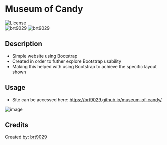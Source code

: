 # Museum of Candy
![License](https://img.shields.io/github/license/brt9029/museum-of-candy)  
![brt9029](https://img.shields.io/badge/-html-blueviolet)
![brt9029](https://img.shields.io/badge/-css-blue)
## Description
- Simple website using Bootstrap
- Created in order to futher explore Bootstrap usability
- Making this helped with using Bootstrap to achieve the specific layout shown

## Usage
- Site can be accessed here: https://brt9029.github.io/museum-of-candy/

![image](https://user-images.githubusercontent.com/26530136/206094001-726d55e2-de46-41c0-8bc2-e1beb3f3ef70.png)


## Credits
Created by: [brt9029](wwww.github.com/brt9029 "Github Profile Link")

